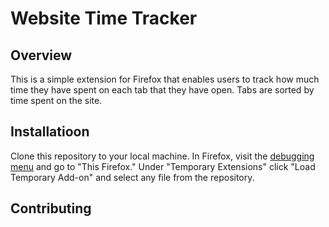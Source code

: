# Website Time Tracker

## Overview

This is a simple extension for Firefox that enables users to track how much time they have spent on each tab that they have open. Tabs are sorted by time spent on the site.

## Installatioon

Clone this repository to your local machine. In Firefox, visit the [debugging menu](about:debugging) and go to "This Firefox." Under "Temporary Extensions" click "Load Temporary Add-on" and select any file from the repository.

## Contributing

